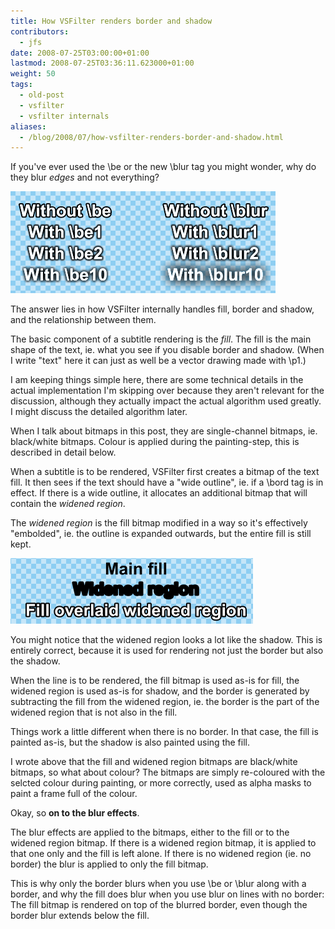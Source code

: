 ```yaml
---
title: How VSFilter renders border and shadow
contributors:
  - jfs
date: 2008-07-25T03:00:00+01:00
lastmod: 2008-07-25T03:36:11.623000+01:00
weight: 50
tags:
  - old-post
  - vsfilter
  - vsfilter internals
aliases:
  - /blog/2008/07/how-vsfilter-renders-border-and-shadow.html
---
```


If you've ever used the \\be or the new \\blur tag you might wonder, why do they blur *edges* and not everything?

![Example of how VSFilter blurs just edges and not everything](/img/blog/old/be-blur-demo.png)

The answer lies in how VSFilter internally handles fill, border and shadow, and the relationship between them.

The basic component of a subtitle rendering is the *fill*. The fill is the main shape of the text, ie. what you see if you disable border and shadow. (When I write "text" here it can just as well be a vector drawing made with \\p1.)

I am keeping things simple here, there are some technical details in the actual implementation I'm skipping over because they aren't relevant for the discussion, although they actually impact the actual algorithm used greatly. I might discuss the detailed algorithm later.

When I talk about bitmaps in this post, they are single-channel bitmaps, ie. black/white bitmaps. Colour is applied during the painting-step, this is described in detail below.

When a subtitle is to be rendered, VSFilter first creates a bitmap of the text fill. It then sees if the text should have a "wide outline", ie. if a \\bord tag is in effect. If there is a wide outline, it allocates an additional bitmap that will contain the *widened region*.

The *widened region* is the fill bitmap modified in a way so it's effectively "embolded", ie. the outline is expanded outwards, but the entire fill is still kept.

![Visualisation of how the widened region is the fill expanded outwards by border size](/img/blog/old/fill-and-widened-region-concept.png)

You might notice that the widened region looks a lot like the shadow. This is entirely correct, because it is used for rendering not just the border but also the shadow.

When the line is to be rendered, the fill bitmap is used as-is for fill, the widened region is used as-is for shadow, and the border is generated by subtracting the fill from the widened region, ie. the border is the part of the widened region that is not also in the fill.

Things work a little different when there is no border. In that case, the fill is painted as-is, but the shadow is also painted using the fill.

I wrote above that the fill and widened region bitmaps are black/white bitmaps, so what about colour? The bitmaps are simply re-coloured with the selcted colour during painting, or more correctly, used as alpha masks to paint a frame full of the colour.

Okay, so **on to the blur effects**.

The blur effects are applied to the bitmaps, either to the fill or to the widened region bitmap. If there is a widened region bitmap, it is applied to that one only and the fill is left alone. If there is no widened region (ie. no border) the blur is applied to only the fill bitmap.

This is why only the border blurs when you use \\be or \\blur along with a border, and why the fill does blur when you use blur on lines with no border: The fill bitmap is rendered on top of the blurred border, even though the border blur extends below the fill.
